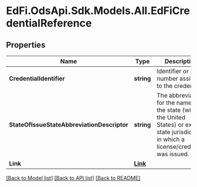 # EdFi.OdsApi.Sdk.Models.All.EdFiCredentialReference
## Properties

Name | Type | Description | Notes
------------ | ------------- | ------------- | -------------
**CredentialIdentifier** | **string** | Identifier or serial number assigned to the credential. | 
**StateOfIssueStateAbbreviationDescriptor** | **string** | The abbreviation for the name of the state (within the United States) or extra-state jurisdiction in which a license/credential was issued. | 
**Link** | [**Link**](Link.md) |  | [optional] 

[[Back to Model list]](../README.md#documentation-for-models) [[Back to API list]](../README.md#documentation-for-api-endpoints) [[Back to README]](../README.md)

